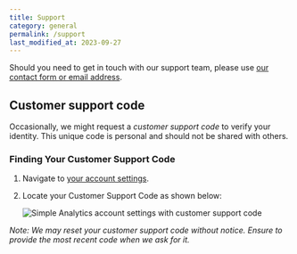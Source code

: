 ```yaml
---
title: Support
category: general
permalink: /support
last_modified_at: 2023-09-27
---
```


Should you need to get in touch with our support team, please use [our contact form or email address](https://simpleanalytics.com/contact). 

## Customer support code

Occasionally, we might request a _customer support code_ to verify your identity. This unique code is personal and should not be shared with others.

### Finding Your Customer Support Code

1. Navigate to [your account settings](https://simpleanalytics.com/account#support).
2. Locate your Customer Support Code as shown below:

   <img class="border" src="https://assets.simpleanalytics.com/docs/account/customer-support-code.png" alt="Simple Analytics account settings with customer support code">

_Note: We may reset your customer support code without notice. Ensure to provide the most recent code when we ask for it._
